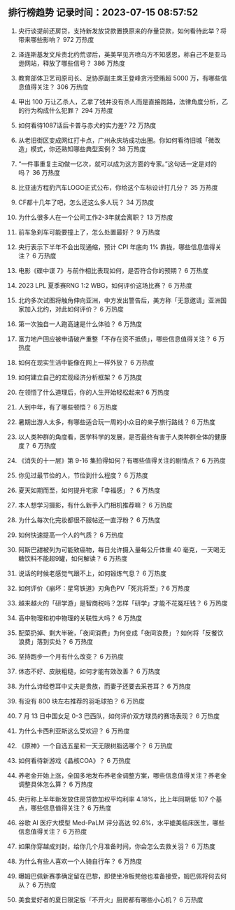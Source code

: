 
## 排行榜趋势 记录时间：2023-07-15 08:57:52
  
  1. 央行谈提前还房贷，支持新发放贷款置换原来的存量贷款，如何看待此举？将带来哪些影响？ 972 万热度
    
  2. 泽连斯基发文斥责北约荒谬后，英美罕见齐喷乌方不知感恩，称自己不是亚马逊网站，释放了哪些信号？ 386 万热度
    
  3. 教育部体卫艺司原司长、足协原副主席王登峰贪污受贿超 5000 万，有哪些信息值得关注？ 306 万热度
    
  4. 甲出 100 万让乙杀人，乙拿了钱并没有杀人而是直接跑路，法律角度分析，乙的行为构成什么犯罪？ 294 万热度
    
  5. 如何看待1087话后卡普与赤犬的实力差? 72 万热度
    
  6. 从老旧街区变成网红打卡点，广州永庆坊成功出圈。你如何看待旧城「微改造」模式，你还熟知哪些典型案例？ 38 万热度
    
  7. “一件事重复主动做一亿次，就可以成为这方面的专家。”这句话一定是对的吗？ 36 万热度
    
  8. 比亚迪方程豹汽车LOGO正式公布，你给这个车标设计打几分？ 35 万热度
    
  9. CF都十几年了吧，怎么还这么多人玩？ 34 万热度
    
  10. 为什么很多人在一个公司工作2-3年就会离职？ 13 万热度
    
  11. 前车急刹车可能要撞上了，怎么处置最好？ 9 万热度
    
  12. 央行表示下半年不会出现通缩，预计 CPI 年底向 1% 靠拢，哪些信息值得关注？ 6 万热度
    
  13. 电影《碟中谍 7》与前作相比表现如何，是否符合你的预期？ 6 万热度
    
  14. 2023 LPL 夏季赛RNG 1:2 WBG，如何评价这场比赛？ 6 万热度
    
  15. 北约多次试图将触角伸向亚洲，中方发出警告后，美方称「无意邀请」亚洲国家加入北约，对此如何评价？ 6 万热度
    
  16. 第一次独自一人跑高速是什么体验？ 6 万热度
    
  17. 富力地产回应被申请破产重整「不存在资不抵债」，哪些信息值得关注？ 6 万热度
    
  18. 如何在现实生活中能像在网上一样外放？ 6 万热度
    
  19. 如何建立自己的宏观经济分析框架？ 6 万热度
    
  20. 在领悟了什么道理后，你的人生开始轻松起来? 6 万热度
    
  21. 人到中年，有了哪些顿悟？ 6 万热度
    
  22. 暑期出游人太多，有哪些适合玩一周的小众目的亲子旅行路线？ 6 万热度
    
  23. 以人类种群的角度看，医学科学的发展，是否最终有害于人类种群全体的健康度？ 6 万热度
    
  24. 《消失的十一层》第 9-16 集拍得如何？有哪些值得关注的剧情点？ 6 万热度
    
  25. 你见过最节俭的人，节俭到什么程度？ 6 万热度
    
  26. 夏天如期而至，如何提升宅家「幸福感」？ 6 万热度
    
  27. 本人想学习摄影，有什么新手入门相机推荐嘛？ 6 万热度
    
  28. 为什么每次化完妆都很不服帖还一直浮粉？ 6 万热度
    
  29. 如何快速提高一个人的气质？ 6 万热度
    
  30. 阿斯巴甜被列为可能致癌物，每日允许摄入量每公斤体重 40 毫克，一天喝无糖饮料不能超9罐，如何解读？ 6 万热度
    
  31. 说话的时候老感觉气跟不上，如何锻炼气息？ 6 万热度
    
  32. 如何评价《崩坏：星穹铁道》刃角色PV「死兆将至」? 6 万热度
    
  33. 越来越火的「研学游」是智商税吗？怎样「研学」才能不花冤枉钱？ 6 万热度
    
  34. 高中物理和初中物理的关联性大吗？ 6 万热度
    
  35. 配菜扔掉、剩大半碗，「夜间消费」为何变成「夜间浪费」？如何将「反餐饮浪费」落到实处？ 6 万热度
    
  36. 坚持跑步一个月有什么改变？ 6 万热度
    
  37. 体态不好、皮肤粗糙，如何才能有效改善？ 6 万热度
    
  38. 为什么诗经卷耳中丈夫是贵族，而妻子还要去采苍耳？ 6 万热度
    
  39. 有没有 800 块左右推荐的羽毛球拍？ 6 万热度
    
  40. 7 月 13 日中国女足 0-3 巴西队，如何评价双方球员的赛场表现？ 6 万热度
    
  41. 为什么卡西利亚斯这么受欢迎？ 6 万热度
    
  42. 《原神》一个自选五星和一天无限树脂选哪个？ 6 万热度
    
  43. 如何看待新游戏《晶核COA》？ 6 万热度
    
  44. 养老金开始上涨，全国多地发布养老金调整方案，哪些信息值得关注？养老金调整具体怎么算？ 6 万热度
    
  45. 央行称上半年新发放住房贷款加权平均利率 4.18%，比上年同期低 107 个基点，哪些信息值得关注？ 6 万热度
    
  46. 谷歌 AI 医疗大模型 Med-PaLM 评分高达 92.6%，水平媲美临床医生，哪些信息值得关注？ 6 万热度
    
  47. 如果你穿越成刘封，给你几个月准备时间，你会怎么去救关羽？ 6 万热度
    
  48. 为什么有些人喜欢一个人骑自行车？ 6 万热度
    
  49. 曝姆巴佩新赛季确定留在巴黎，即使坐冷板凳他也准备接受，姆巴佩将何去何从？ 6 万热度
    
  50. 美食爱好者的夏日限定版「不开火」厨房都有哪些小心机？ 6 万热度
    